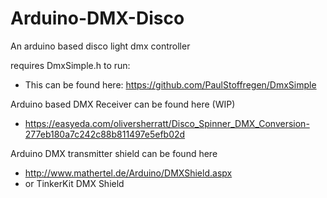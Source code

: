 # Arduino-DMX-Disco
An arduino based disco light dmx controller

requires DmxSimple.h to run:
- This can be found here: https://github.com/PaulStoffregen/DmxSimple

Arduino based DMX Receiver can be found here (WIP)
- https://easyeda.com/oliversherratt/Disco_Spinner_DMX_Conversion-277eb180a7c242c88b811497e5efb02d

Arduino DMX transmitter shield can be found here
- http://www.mathertel.de/Arduino/DMXShield.aspx
- or TinkerKit DMX Shield
